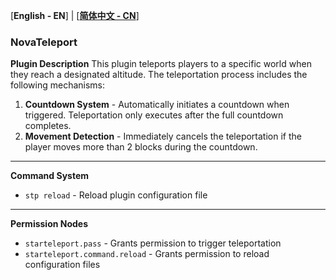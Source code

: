 [**English - EN**] | [[**简体中文 - CN**](README_CN.md)]

### NovaTeleport

**Plugin Description**
This plugin teleports players to a specific world when they reach a designated altitude. The teleportation process includes the following mechanisms:

1. **Countdown System** - Automatically initiates a countdown when triggered. Teleportation only executes after the full countdown completes.
2. **Movement Detection** - Immediately cancels the teleportation if the player moves more than 2 blocks during the countdown.

---

**Command System**
* `stp reload` - Reload plugin configuration file

---

**Permission Nodes**

* `starteleport.pass` - Grants permission to trigger teleportation
* `starteleport.command.reload` - Grants permission to reload configuration files
